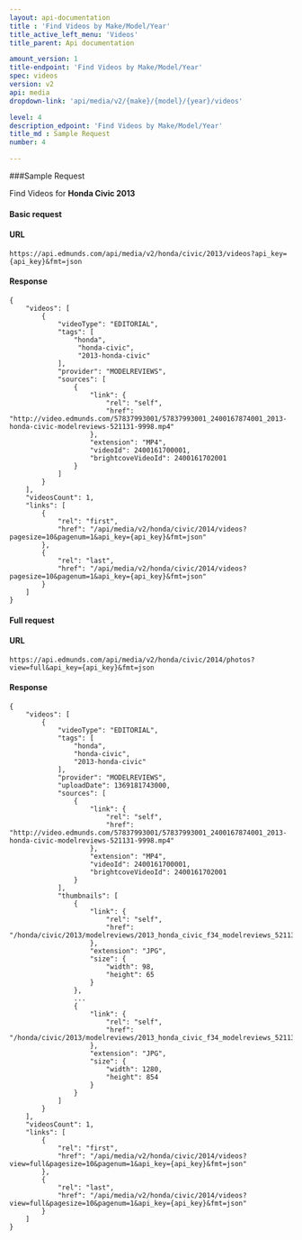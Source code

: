 ```yaml
---
layout: api-documentation
title : 'Find Videos by Make/Model/Year'
title_active_left_menu: 'Videos'
title_parent: Api documentation

amount_version: 1
title-endpoint: 'Find Videos by Make/Model/Year'
spec: videos
version: v2
api: media
dropdown-link: 'api/media/v2/{make}/{model}/{year}/videos'

level: 4
description_edpoint: 'Find Videos by Make/Model/Year'
title_md : Sample Request
number: 4

---
```



###Sample Request

Find Videos for **Honda Civic 2013**

#### Basic request

#### URL

    https://api.edmunds.com/api/media/v2/honda/civic/2013/videos?api_key={api_key}&fmt=json

#### Response

    {
        "videos": [
            {
                "videoType": "EDITORIAL",
                "tags": [
                    "honda",
                     "honda-civic",
                     "2013-honda-civic"
                ],
                "provider": "MODELREVIEWS",
                "sources": [
                    {
                        "link": {
                            "rel": "self",
                            "href": "http://video.edmunds.com/57837993001/57837993001_2400167874001_2013-honda-civic-modelreviews-521131-9998.mp4"
                        },
                        "extension": "MP4",
                        "videoId": 2400161700001,
                        "brightcoveVideoId": 2400161702001
                    }
                ]
            }
        ],
        "videosCount": 1,
        "links": [
            {
                "rel": "first",
                "href": "/api/media/v2/honda/civic/2014/videos?pagesize=10&pagenum=1&api_key={api_key}&fmt=json"
            },
            {
                "rel": "last",
                "href": "/api/media/v2/honda/civic/2014/videos?pagesize=10&pagenum=1&api_key={api_key}&fmt=json"
            }
        ]
    }



#### Full request

#### URL

    https://api.edmunds.com/api/media/v2/honda/civic/2014/photos?view=full&api_key={api_key}&fmt=json

#### Response

    {
        "videos": [
            {
                "videoType": "EDITORIAL",
                "tags": [
                    "honda",
                    "honda-civic",
                    "2013-honda-civic"
                ],
                "provider": "MODELREVIEWS",
                "uploadDate": 1369181743000,
                "sources": [
                    {
                        "link": {
                            "rel": "self",
                            "href": "http://video.edmunds.com/57837993001/57837993001_2400167874001_2013-honda-civic-modelreviews-521131-9998.mp4"
                        },
                        "extension": "MP4",
                        "videoId": 2400161700001,
                        "brightcoveVideoId": 2400161702001
                    }
                ],
                "thumbnails": [
                    {
                        "link": {
                            "rel": "self",
                            "href": "/honda/civic/2013/modelreviews/2013_honda_civic_f34_modelreviews_521131_98.jpg"
                        },
                        "extension": "JPG",
                        "size": {
                            "width": 98,
                            "height": 65
                        }
                    },
                    ...
                    {
                        "link": {
                            "rel": "self",
                            "href": "/honda/civic/2013/modelreviews/2013_honda_civic_f34_modelreviews_521131_1280.jpg"
                        },
                        "extension": "JPG",
                        "size": {
                            "width": 1280,
                            "height": 854
                        }
                    }
                ]
            }
        ],
        "videosCount": 1,
        "links": [
            {
                "rel": "first",
                "href": "/api/media/v2/honda/civic/2014/videos?view=full&pagesize=10&pagenum=1&api_key={api_key}&fmt=json"
            },
            {
                "rel": "last",
                "href": "/api/media/v2/honda/civic/2014/videos?view=full&pagesize=10&pagenum=1&api_key={api_key}&fmt=json"
            }
        ]
    }
